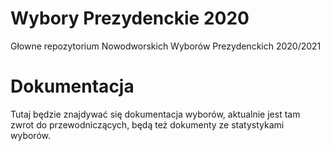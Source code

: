 # Wybory Prezydenckie 2020
Głowne repozytorium Nowodworskich Wyborów Prezydenckich 2020/2021

# Dokumentacja
Tutaj będzie znajdywać się dokumentacja wyborów, aktualnie jest tam zwrot do przewodniczących, będą też dokumenty ze statystykami wyborów.
